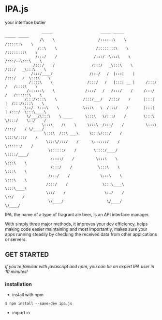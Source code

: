 # IPA.js
your interface butler

```
                 _____                      _____ _____                _____ _____                              
                /\    \                    /::::::\    \              /::::::\    \                
               /::\    \                  /::::::::\    \            /::::::::\    \              
              /:::/    /                 /:::/--\:::\    \          /:::/--\:::\    \              
             /:::/    /                 /:::/   _\:::\    \        /:::/   _\:::\    \                  
            /:::/____/                 /:::/   /  |:::|    |      /:::/   /  \:::\    \              
           /::::\    \                /:::/   /   |:::| __ |     /:::/   /   /::::\    \          
          /::::::\    \              /:::/   /   /:::/    /     /:::/   /   /::::::\    \            
         /:::/\:::\    \            /:::/___/   /:::/    /      |:::|   |  /:::/\:::\    \          
         \::/  \:::\    \           \:::\   \  /:::/    /       |:::|   | /:::/  \:::\____\             
          \/___/\:::\    \ ____      \:::\   \/:::/    /        \:::\   \/:::/    \::/    /        
                 \:::\    /\    \     \:::\  /:::/    /          \:::\  /:::/    / \/____/         
                  \:::\  /::\ ___\     \:::\/:::/    /            \:::\/:::/    /              
                   \:::\/:::/    /      \::::::/    /              \::::::/    /              
                    \::::::/    /        \::::/____/                \::::/____/              
                     \::::/    /          \:::\    \                 \:::\    \              
                     /:::/    /            \:::\    \                 \:::\    \              
                    /:::/    /              \:::\    \                 \:::\    \              
                   /:::/    /                \:::\____\                 \:::\____\                  
                   \::/    /                  \::/    /                  \::/    /              
                    \/____/                    \/____/                    \/____/              

```

IPA, the name of a type of fragrant ale beer, is an API interface manager.

With simply three major methods, it improves your dev efficiency, helps making code easier maintaining and most importantly, makes sure your apps running steadily by checking the received data from other applications or servers.

## GET STARTED
_if you're familiar with javascript and npm, you can be an expert IPA user in 10 minutes!_

### installation
- install with npm
``` shell
$ npm install --save-dev ipa.js
```

- import in <script> tags by 'src'
``` html
<script type="text/javascript" src="#/ipa.min.js" ></script>
```

### create IPA instances using template object
IPA.js provides an _IPA class_ to realize its functions. Its instances are created using _template object_.

``` javascript
import IPA from 'ipa.js' // import the IPA class

const template = { // create a template object
    x: [Number, 'l'],
    y: [String, 'l'],
};

const ipa = new IPA(template); // create an IPA instance
```
The _template object_ describes the structure of the data, it looks pretty similar to the actual data passed by other modules through APIs.

The above template describes a structure that ensures:
1.  The data should be a plain object who has properties named _**x**_ and _**y**_.
1.  Both _**x**_ and _**y**_ are arrays.
1.  _**x**_ contains numbers and _**y**_ contains strings.
1.  _**x**_ and _**y**_ should have same lengths, which is quite common in data-visualization scenerios.

``` javascript
import IPA from 'ipa.js'

const ipa = new Ipa({
    propertyRequired: null,
    propertyNumber: Number,
    propertyDefaultString: '',
    propertyCustom: (val) => {
        isValid = true;
        if (!val) {
            return { value: 0, isValid: false }
        }
        return { value: val, isValid: true }
    },
    propertyArray: [{
        name: String,
        id: Number,
    }],
});
```

The IPA template usually has a same structure with the incoming data, see *TEMPLATE OBJECT* to learn more advanced usage.

## METHODS
Ipa instances have the following simply and useful methods:

- check(data): check the incoming data, and return whether the data is isValid
- guarantee(data): check the incoming data, and return a guaranteed valid data according to the template
- mock(config): mock random valid data according to the template


## TEMPLATE OBJECTS

1. usual checking and defaulting
2. length checking for arrays
3. checking unknown name properties for dicts
4. mocking config


## APPLY IPA FOR E2E DEV
